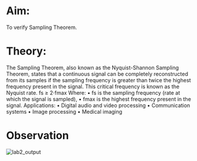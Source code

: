# Aim:
To verify Sampling Theorem.
# Theory:
The Sampling Theorem, also known as the Nyquist-Shannon Sampling Theorem, states
that a continuous signal can be completely reconstructed from its samples if the
sampling frequency is greater than twice the highest frequency present in the signal.
This critical frequency is known as the Nyquist rate.
fs ≥ 2⋅fmax
Where:
• fs is the sampling frequency (rate at which the signal is sampled),
• fmax is the highest frequency present in the signal.
Applications:
• Digital audio and video processing
• Communication systems
• Image processing
• Medical imaging
# Observation
![lab2_output](https://github.com/user-attachments/assets/c9734562-6ee9-4e2e-8dd0-825c3bba4d47)

